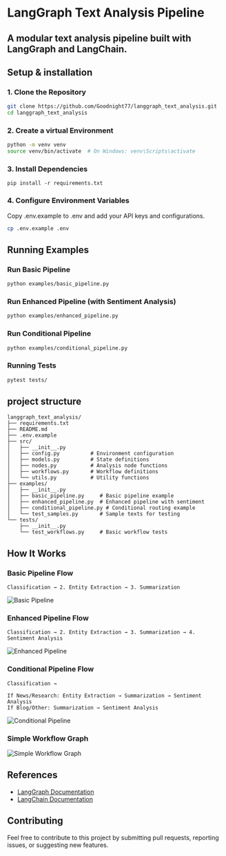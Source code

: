 # LangGraph Text Analysis Pipeline
A modular text analysis pipeline built with LangGraph and LangChain.
---

## Setup & installation

### 1. Clone the Repository
```bash
git clone https://github.com/Goodnight77/langgraph_text_analysis.git
cd langgraph_text_analysis
```

### 2. Create a virtual Environment
``` bash
python -m venv venv
source venv/bin/activate  # On Windows: venv\Scripts\activate
```
### 3. Install Dependencies
```
pip install -r requirements.txt
```
### 4. Configure Environment Variables
Copy .env.example to .env and add your API keys and configurations.

```bash
cp .env.example .env
```
## Running Examples 
### Run Basic Pipeline
```bash
python examples/basic_pipeline.py
```
### Run Enhanced Pipeline (with Sentiment Analysis)
```bash
python examples/enhanced_pipeline.py
```
### Run Conditional Pipeline
```bash
python examples/conditional_pipeline.py
```
### Running Tests
```bash
pytest tests/
```

## project structure 
```
langgraph_text_analysis/
├── requirements.txt
├── README.md
├── .env.example
├── src/
│   ├── __init__.py
│   ├── config.py          # Environment configuration
│   ├── models.py          # State definitions
│   ├── nodes.py           # Analysis node functions
│   ├── workflows.py       # Workflow definitions
│   └── utils.py           # Utility functions
├── examples/
│   ├── __init__.py
│   ├── basic_pipeline.py     # Basic pipeline example
│   ├── enhanced_pipeline.py  # Enhanced pipeline with sentiment
│   ├── conditional_pipeline.py # Conditional routing example
│   └── test_samples.py       # Sample texts for testing
└── tests/
    ├── __init__.py
    └── test_workflows.py     # Basic workflow tests
```


## How It Works
### Basic Pipeline Flow

```
Classification → 2. Entity Extraction → 3. Summarization
```

![Basic Pipeline](./output/basic_workflow.png)

### Enhanced Pipeline Flow

```
Classification → 2. Entity Extraction → 3. Summarization → 4. Sentiment Analysis
```

![Enhanced Pipeline](./output/enhanced_workflow.png)

### Conditional Pipeline Flow

```
Classification →

If News/Research: Entity Extraction → Summarization → Sentiment Analysis
If Blog/Other: Summarization → Sentiment Analysis
```

![Conditional Pipeline](./output/conditional_workflow.png)

### Simple Workflow Graph

![Simple Workflow Graph](./output/simple_workflow_graph.png)
## References
*   [LangGraph Documentation](https://python.langchain.com/docs/langgraph)
*   [LangChain Documentation](https://python.langchain.com/docs)

## Contributing
Feel free to contribute to this project by submitting pull requests, reporting issues, or suggesting new features.
